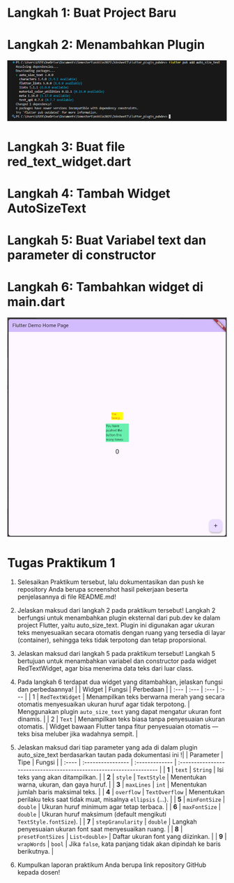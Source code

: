 # Langkah 1: Buat Project Baru
# Langkah 2: Menambahkan Plugin
![alt text](image.png)
# Langkah 3: Buat file red_text_widget.dart
# Langkah 4: Tambah Widget AutoSizeText
# Langkah 5: Buat Variabel text dan parameter di constructor
# Langkah 6: Tambahkan widget di main.dart

![alt text](image-1.png)

# Tugas Praktikum 1

1. Selesaikan Praktikum tersebut, lalu dokumentasikan dan push ke repository Anda berupa screenshot hasil pekerjaan beserta penjelasannya di file README.md!

2. Jelaskan maksud dari langkah 2 pada praktikum tersebut!
Langkah 2 berfungsi untuk menambahkan plugin eksternal dari pub.dev ke dalam project Flutter, yaitu auto_size_text.
Plugin ini digunakan agar ukuran teks menyesuaikan secara otomatis dengan ruang yang tersedia di layar (container), sehingga teks tidak terpotong dan tetap proporsional.

3. Jelaskan maksud dari langkah 5 pada praktikum tersebut!
Langkah 5 bertujuan untuk menambahkan variabel dan constructor pada widget RedTextWidget, agar bisa menerima data teks dari luar class.


4. Pada langkah 6 terdapat dua widget yang ditambahkan, jelaskan fungsi dan perbedaannya!
| | Widget | Fungsi | Perbedaan |
| :--- | :--- | :--- | :--- |
| 1 | `RedTextWidget` | Menampilkan teks berwarna merah yang secara otomatis menyesuaikan ukuran huruf agar tidak terpotong. | Menggunakan plugin `auto_size_text` yang dapat mengatur ukuran font dinamis. |
| 2 | `Text` | Menampilkan teks biasa tanpa penyesuaian ukuran otomatis. | Widget bawaan Flutter tanpa fitur penyesuaian otomatis — teks bisa meluber jika wadahnya sempit. |

5. Jelaskan maksud dari tiap parameter yang ada di dalam plugin auto_size_text berdasarkan tautan pada dokumentasi ini !|       | Parameter         | Tipe           | Fungsi                                                              |
| :---- | :---------------- | :------------- | :------------------------------------------------------------------ |
| **1** | `text`            | `String`       | Isi teks yang akan ditampilkan.                                     |
| **2** | `style`           | `TextStyle`    | Menentukan warna, ukuran, dan gaya huruf.                           |
| **3** | `maxLines`        | `int`          | Menentukan jumlah baris maksimal teks.                              |
| **4** | `overflow`        | `TextOverflow` | Menentukan perilaku teks saat tidak muat, misalnya `ellipsis` (…).  |
| **5** | `minFontSize`     | `double`       | Ukuran huruf minimum agar tetap terbaca.                            |
| **6** | `maxFontSize`     | `double`       | Ukuran huruf maksimum (default mengikuti `TextStyle.fontSize`).     |
| **7** | `stepGranularity` | `double`       | Langkah penyesuaian ukuran font saat menyesuaikan ruang.            |
| **8** | `presetFontSizes` | `List<double>` | Daftar ukuran font yang diizinkan.                                  |
| **9** | `wrapWords`       | `bool`         | Jika `false`, kata panjang tidak akan dipindah ke baris berikutnya. |

6. Kumpulkan laporan praktikum Anda berupa link repository GitHub kepada dosen!